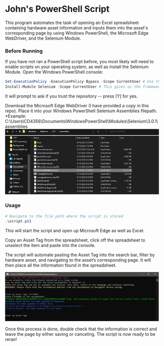 # John's PowerShell Script
This program automates the task of opening an Excel spreadsheet containing hardware asset information and inputs them into the asset's corresponding page by using Windows PowerShell, the Microsoft Edge WebDriver, and the Selenium Module.

### Before Running
If you have not ran a PowerShell script before, you most likely will need to enable scripts on your operating system, as well as install the Selenium Module.
Open the Windows PowerShell console:
```powershell
Set-ExecutionPolicy -ExecutionPolicy Bypass -Scope CurrentUser # Use this if you are restricted by admin privileges.
Install-Module Selenium -Scope CurrentUser # This gives us the framework that allows us to manipulate the web browser.
```
It will prompt to ask if you trust the repository -- press [Y] for yes.

Download the Microsoft Edge WebDriver (I have provided a copy in this repo). Place it into your Windows PowerShell Selenium Assemblies filepath. 
*Example: C:\Users\CD4356\Documents\WindowsPowerShell\Modules\Selenium\3.0.1\assemblies
![Screenshot](WebDriverScreenShot.png)

### Usage
```powershell
# Navigate to the file path where the script is stored
.\script.ps1
```
This will start the script and open up Microsoft Edge as well as Excel.

Copy an Asset Tag from the spreadsheet, click off the spreadsheet to unselect the item and paste into the console.

The script will automate pasting the Asset Tag into the search bar, filter by hardware asset, and navigating to the asset’s corresponding page. It will then place all the information found in the spreadsheet.

![Screenshot](ScriptScreenShot.png)

Once this process is done, double check that the information is correct and leave the page by either saving or canceling. The script is now ready to be reran!
